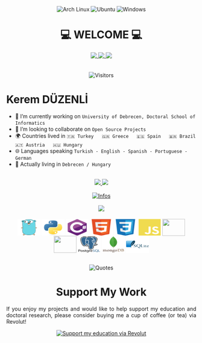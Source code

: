 <div align="center" style="display: inline_block">

![Arch Linux](https://img.shields.io/badge/Arch_Linux-1793D1?style=for-the-badge&logo=arch-linux&logoColor=white)
![Ubuntu](https://img.shields.io/badge/Ubuntu-orange?style=for-the-badge&logo=ubuntu&logoColor=white)
![Windows](https://img.shields.io/badge/Windows-0078D6?style=for-the-badge&logo=windows&logoColor=white)

</div>

<h1 align="center"> 💻 WELCOME 💻 </h1>

<div align="center" style="display: inline_block">
  <a href="https://github.com/KeremDUZENLI" target="_blank">
    <img align="center" src=https://img.shields.io/badge/github-%2324292e.svg?&style=for-the-badge&logo=github&logoColor=white style="margin-bottom: 5px;" /> 
  </a>
  <a href="https://www.linkedin.com/in/keremduzenli/" target="_blank">
    <img align="center" src=https://img.shields.io/badge/linkedin-%231E77B5.svg?&style=for-the-badge&logo=linkedin&logoColor=white style="margin-bottom: 5px;" /> 
  </a>
  <a href = "mailto:krmdznl97@gmail.com">
    <img align="center" src="https://img.shields.io/badge/Gmail-D14836?style=for-the-badge&logo=gmail&logoColor=white" target="_blank" style="margin-bottom: 5px;" target="_blank">
  </a>
</div>

<div align="center"> <br>

![Visitors](https://api.visitorbadge.io/api/visitors?path=KeremDUZENLI&labelColor=%23d9e3f0&countColor=%23697689&style=flat-square)

</div>

<p align="left">
  <h1> Kerem DÜZENLİ <br></h1>

- 🔭 I’m currently working on `University of Debrecen, Doctoral School of Informatics` <br>
- 👯 I’m looking to collaborate on `Open Source Projects` <br>
- 🌍 Countries lived in `🇹🇷 Turkey   🇬🇷 Greece   🇪🇸 Spain   🇧🇷 Brazil   🇦🇹 Austria   🇭🇺 Hungary` <br>
- 🌐 Languages speaking `Turkish - English - Spanish - Portuguese - German` <br>
- 📍 Actually living in `Debrecen / Hungary` <br>

</p>

<div align="center" style="display: block" > <br>
  <a href="https://github.com/KeremDUZENLI">
    <img height="180em" src="https://github-readme-stats.vercel.app/api?username=KeremDUZENLI&show_icons=true&theme=classic&include_all_commits=true&count_private=true"/>
    <img height="180em" src="https://github-readme-stats.vercel.app/api/top-langs/?username=KeremDUZENLI&layout=compact&langs_count=7&theme=classic&exclude_repo=python,c_sharp&hide=Jupyter%20Notebook"/>
  </a>
</div>

<div align="center" style="display: block"><br>
  <a href="https://github.com/KeremDUZENLI" target="_blank">
    <img src="https://github-readme-streak-stats.herokuapp.com/?user=KeremDUZENLI&theme=classic&hide_border=false" alt="Infos" />
  </a>
</div>

<div align="center" style="display: block" > <br>
  <a href="https://github.com/KeremDUZENLI">
    <img src="https://github-profile-trophy.vercel.app/?username=KeremDUZENLI&theme=classic&no-frame=true&row=1&&margin-w=20&no-bg=true"/>
  </a>
</div>

<div align="center" style="display: inline_block" > <br>
  <img align="center" height="45" width="60" src="https://raw.githubusercontent.com/devicons/devicon/master/icons/go/go-original.svg"/>
  <img align="center" height="45" width="60" src="https://raw.githubusercontent.com/devicons/devicon/master/icons/python/python-original.svg">
  <img align="center" height="45" width="60" src="https://raw.githubusercontent.com/devicons/devicon/master/icons/csharp/csharp-original.svg">
  <img align="center" height="45" width="60" src="https://raw.githubusercontent.com/devicons/devicon/master/icons/html5/html5-original.svg">
  <img align="center" height="45" width="60" src="https://raw.githubusercontent.com/devicons/devicon/master/icons/css3/css3-original.svg">
  <img align="center" height="45" width="60" src="https://raw.githubusercontent.com/devicons/devicon/master/icons/javascript/javascript-plain.svg">

  <img align="center" height="45" width="60" src="https://www.vectorlogo.zone/logos/git-scm/git-scm-icon.svg"/>
  <img align="center" height="45" width="60" src="https://profilinator.rishav.dev/skills-assets/docker-original-wordmark.svg"/>

  <img align="center" height="45" width="60" src="https://raw.githubusercontent.com/devicons/devicon/master/icons/postgresql/postgresql-original-wordmark.svg"/>
  <img align="center" height="45" width="60" src="https://raw.githubusercontent.com/devicons/devicon/master/icons/mongodb/mongodb-original-wordmark.svg"/>
  <img align="center" height="45" width="60" src="https://raw.githubusercontent.com/devicons/devicon/master/icons/sqlite/sqlite-original-wordmark.svg"/>
</div>

<div align="center" style="display: block"> <br>

![Quotes](https://quotes-github-readme.vercel.app/api?type=horizontal&theme=classic&hide_border=false)

</div>

<div align="center" style="display: block">
  <h1>Support My Work</h1>
  <p align="justify">If you enjoy my projects and would like to help support my education and doctoral research, please consider buying me a cup of coffee (or tea) via Revolut!</p>
  <a href="https://revolut.me/krmdznl" target="_blank">
    <img src="https://img.shields.io/badge/Support%20My%20Projects-Donate%20via%20Revolut-orange?style=for-the-badge" alt="Support my education via Revolut" />
  </a>
</div>
